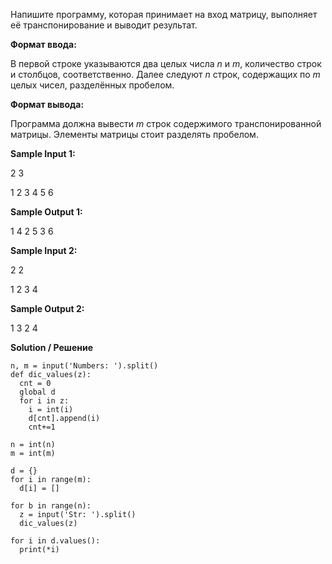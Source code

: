 Напишите программу, которая принимает на вход матрицу, выполняет её транспонирование и выводит результат.

**Формат ввода:**

В первой строке указываются два целых числа *n* и *m*, количество строк и столбцов, соответственно.
Далее следуют *n* строк, содержащих по *m* целых чисел, разделённых пробелом.

**Формат вывода:**

Программа должна вывести *m* строк содержимого транспонированной матрицы. Элементы матрицы стоит разделять пробелом.

**Sample Input 1:**

2 3

1 2 3
4 5 6

**Sample Output 1:**

1 4
2 5
3 6

**Sample Input 2:**

2 2

1 2
3 4

**Sample Output 2:**

1 3
2 4

**Solution / Решение**

```
n, m = input('Numbers: ').split()
def dic_values(z):
  cnt = 0
  global d
  for i in z:
    i = int(i)
    d[cnt].append(i)
    cnt+=1

n = int(n)
m = int(m)

d = {}
for i in range(m):
  d[i] = []

for b in range(n):
  z = input('Str: ').split()
  dic_values(z)

for i in d.values():
  print(*i)
```
